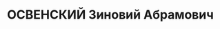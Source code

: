 ---
title: ОСВЕНСКИЙ Зиновий Абрамович
description: (1902–?). Выслан в 1935 г. Работал плановиком Сургутского райисполкома.
  Вновь арестован 2 сентября 1936 г. Выездной сессией Военной коллегии Верховного
  суда СССР в Тюмени 6 мая 1937 г. осуждён на 10 лет тюрьмы. Из заключения не вернулся.
  Жена его была вновь выслана.
---